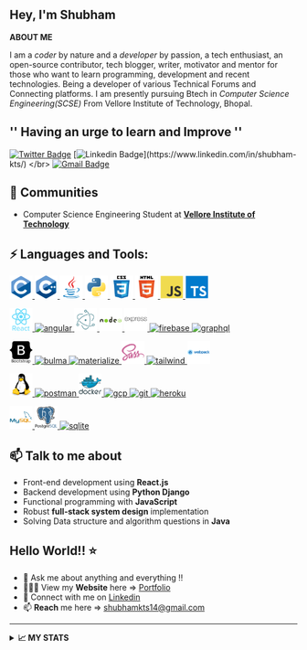 ## Hey, I'm Shubham

**ABOUT ME**

I am a _coder_ by nature and a _developer_ by passion, a tech enthusiast, an open-source contributor, tech blogger, writer, motivator and mentor for those who want to learn programming, development and recent technologies.
Being a developer of various Technical Forums and Connecting platforms.
I am presently pursuing Btech in _Computer Science Engineering(SCSE)_ From Vellore Institute of Technology, Bhopal.

## '' Having an urge to learn and Improve ''

[![Twitter Badge](https://img.shields.io/badge/-@Shubham-1ca0f1?style=flat-square&labelColor=1ca0f1&logo=twitter&logoColor=white&link=https://twitter.com/shubhamkts14)](https://twitter.com/shubhamkts14) [![Linkedin Badge](https://img.shields.io/badge/-Shubham-blue?style=flat-square&logo=Linkedin&logoColor=white&link=[https://www.linkedin.com/in/abhishek-srivastava-49482a190/](https://www.linkedin.com/in/shubham-kts/))](https://www.linkedin.com/in/shubham-kts/)
</br>
[![Gmail Badge](https://img.shields.io/badge/-shubhamkts14@gmail.com-c14438?style=flat-square&logo=Gmail&logoColor=white&link=mailto:shubhamkts14@gmail.com)](mailto:shubhamkts14@gmail.com)


## 👯 Communities

- Computer Science Engineering Student at **[Vellore Institute of Technology](http://vitbhopal.ac.in/)**


## ⚡ Languages and Tools:

<p align="left"> 

<a href="https://www.cprogramming.com/" target="_blank"> <img src="https://raw.githubusercontent.com/devicons/devicon/master/icons/c/c-original.svg" alt="c" width="40" height="40"/> </a> <a href="https://www.w3schools.com/cpp/" target="_blank"> <img src="https://raw.githubusercontent.com/devicons/devicon/master/icons/cplusplus/cplusplus-original.svg" alt="cplusplus" width="40" height="40"/> </a> <a href="https://www.java.com" target="_blank"> <img src="https://raw.githubusercontent.com/devicons/devicon/master/icons/java/java-original.svg" alt="java" width="40" height="40"/> </a> <a href="https://www.python.org" target="_blank"> <img src="https://raw.githubusercontent.com/devicons/devicon/master/icons/python/python-original.svg" alt="python" width="40" height="40"/> </a>  <a href="https://www.w3schools.com/css/" target="_blank"> <img src="https://raw.githubusercontent.com/devicons/devicon/master/icons/css3/css3-original-wordmark.svg" alt="css3" width="40" height="40"/> </a> <a href="https://www.w3.org/html/" target="_blank"> <img src="https://raw.githubusercontent.com/devicons/devicon/master/icons/html5/html5-original-wordmark.svg" alt="html5" width="40" height="40"/> </a> <a href="https://developer.mozilla.org/en-US/docs/Web/JavaScript" target="_blank"> <img src="https://raw.githubusercontent.com/devicons/devicon/master/icons/javascript/javascript-original.svg" alt="javascript" width="40" height="40"/> </a> <a href="https://www.typescriptlang.org/" target="_blank"> <img src="https://raw.githubusercontent.com/devicons/devicon/master/icons/typescript/typescript-original.svg" alt="typescript" width="40" height="40"/> </a>



<a href="https://reactjs.org/" target="_blank"> <img src="https://raw.githubusercontent.com/devicons/devicon/master/icons/react/react-original-wordmark.svg" alt="react" width="40" height="40"/> </a> <a href="https://angular.io/" target="_blank"> <img src="https://cdn.freebiesupply.com/logos/large/2x/angular-icon-1-logo-png-transparent.png" alt="angular" width="40" height="40"/> </a>  <a href="https://www.electronjs.org" target="_blank"> <img src="https://raw.githubusercontent.com/devicons/devicon/master/icons/electron/electron-original.svg" alt="electron" width="40" height="40"/> </a>  <a href="https://nodejs.org" target="_blank"> <img src="https://raw.githubusercontent.com/devicons/devicon/master/icons/nodejs/nodejs-original-wordmark.svg" alt="nodejs" width="40" height="40"/> </a>  <a href="https://expressjs.com" target="_blank"> <img src="https://raw.githubusercontent.com/devicons/devicon/master/icons/express/express-original-wordmark.svg" alt="express" width="40" height="40"/> </a> <a href="https://firebase.google.com/" target="_blank"> <img src="https://www.vectorlogo.zone/logos/firebase/firebase-icon.svg" alt="firebase" width="40" height="40"/> </a> </a> <a href="https://graphql.org" target="_blank"> <img src="https://www.vectorlogo.zone/logos/graphql/graphql-icon.svg" alt="graphql" width="40" height="40"/> </a> 

<a href="https://getbootstrap.com" target="_blank"> <img src="https://raw.githubusercontent.com/devicons/devicon/master/icons/bootstrap/bootstrap-plain-wordmark.svg" alt="bootstrap" width="40" height="40"/> </a> <a href="https://bulma.io/" target="_blank"> <img src="https://raw.githubusercontent.com/gilbarbara/logos/804dc257b59e144eaca5bc6ffd16949752c6f789/logos/bulma.svg" alt="bulma" width="40" height="40"/> </a>  <a href="https://materializecss.com/" target="_blank"> <img src="https://raw.githubusercontent.com/prplx/svg-logos/5585531d45d294869c4eaab4d7cf2e9c167710a9/svg/materialize.svg" alt="materialize" width="40" height="40"/> </a> <a href="https://sass-lang.com" target="_blank"> <img src="https://raw.githubusercontent.com/devicons/devicon/master/icons/sass/sass-original.svg" alt="sass" width="40" height="40"/> </a> <a href="https://tailwindcss.com/" target="_blank"> <img src="https://www.vectorlogo.zone/logos/tailwindcss/tailwindcss-icon.svg" alt="tailwind" width="40" height="40"/> </a>  <a href="https://webpack.js.org" target="_blank"> <img src="https://raw.githubusercontent.com/devicons/devicon/d00d0969292a6569d45b06d3f350f463a0107b0d/icons/webpack/webpack-original-wordmark.svg" alt="webpack" width="40" height="40"/> </a>

<a href="https://www.linux.org/" target="_blank"> <img src="https://raw.githubusercontent.com/devicons/devicon/master/icons/linux/linux-original.svg" alt="linux" width="40" height="40"/> </a> <a href="https://postman.com" target="_blank"> <img src="https://www.vectorlogo.zone/logos/getpostman/getpostman-icon.svg" alt="postman" width="40" height="40"/> </a> <a href="https://www.docker.com/" target="_blank"> <img src="https://raw.githubusercontent.com/devicons/devicon/master/icons/docker/docker-original-wordmark.svg" alt="docker" width="40" height="40"/> </a> <a href="https://cloud.google.com" target="_blank"> <img src="https://www.vectorlogo.zone/logos/google_cloud/google_cloud-icon.svg" alt="gcp" width="40" height="40"/> </a> <a href="https://git-scm.com/" target="_blank"> <img src="https://www.vectorlogo.zone/logos/git-scm/git-scm-icon.svg" alt="git" width="40" height="40"/>  <a href="https://heroku.com" target="_blank"> <img src="https://www.vectorlogo.zone/logos/heroku/heroku-icon.svg" alt="heroku" width="40" height="40"/> </a> 



 <a href="https://www.mysql.com/" target="_blank"> <img src="https://raw.githubusercontent.com/devicons/devicon/master/icons/mysql/mysql-original-wordmark.svg" alt="mysql" width="40" height="40"/> </a><a href="https://www.postgresql.org" target="_blank"> <img src="https://raw.githubusercontent.com/devicons/devicon/master/icons/postgresql/postgresql-original-wordmark.svg" alt="postgresql" width="40" height="40"/> </a> <a href="https://www.sqlite.org/" target="_blank"> <img src="https://www.vectorlogo.zone/logos/sqlite/sqlite-icon.svg" alt="sqlite" width="40" height="40"/> </a>


## 📫 Talk to me about

- Front-end development using **React.js**
- Backend development using **Python Django**
- Functional programming with **JavaScript**
- Robust **full-stack system design** implementation
- Solving Data structure and algorithm questions in **Java**

## Hello World!! ⭐️

- 💬 Ask me about anything and everything !!
- 👨🏻‍💻 View my **Website** here => <a href="">Portfolio</a>
- 💬 Connect with me on <a href="https://www.linkedin.com/in/shubham-kts//">Linkedin</a>
- 📫 **Reach** me here => shubhamkts14@gmail.com

---

<details>	
  <summary><b>📈 MY STATS</b></summary>
  

<br/>
<br/>

[![Shubham's github activity graph](https://activity-graph.herokuapp.com/graph?username=shubhamkts14&theme=xcode)](https://github.com/Shubhamkts14)

<br/>
<br/>

![Shubham's github stats](https://github-readme-stats.vercel.app/api/?username=shubhamkts14&theme=prussian&show_icons=true&count_private=true)

<br />
<br />

![Metrics](https://metrics.lecoq.io/shubhamkts14?template=classic&repositories=100&isocalendar=1&lines=1&gists=1&introduction=1&skyline=1&nightscout=1&isocalendar.duration=full-year&introduction.title=true&skyline.year=current-year&skyline.frames=60&skyline.quality=0.5&skyline.compatibility=false&nightscout.url=https%3A%2F%2Fexample.herokuapp.com&nightscout.datapoints=12&nightscout.lowalert=80&nightscout.highalert=180&nightscout.urgentlowalert=50&nightscout.urgenthighalert=250&config.timezone=Asia%2FCalcutta)

⭐️ From [Shubham](https://github.com/shubhamkts14)

</details>
